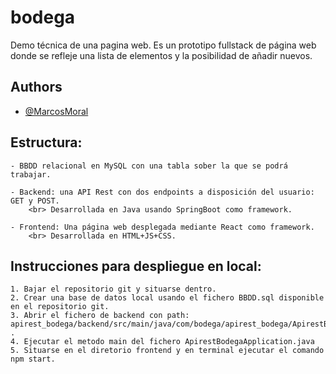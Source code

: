 # bodega
Demo técnica de una pagina web.
Es un prototipo fullstack de página web donde se refleje una lista de elementos y la posibilidad de añadir nuevos.

## Authors

- [@MarcosMoral](marcos.morales04@alumnos.upm.es)


## Estructura:
    - BBDD relacional en MySQL con una tabla sober la que se podrá trabajar.

    - Backend: una API Rest con dos endpoints a disposición del usuario: GET y POST.
        <br> Desarrollada en Java usando SpringBoot como framework.

    - Frontend: Una página web desplegada mediante React como framework.
        <br> Desarrollada en HTML+JS+CSS.

## Instrucciones para despliegue en local:
    1. Bajar el repositorio git y situarse dentro.
    2. Crear una base de datos local usando el fichero BBDD.sql disponible en el repositorio git.
    3. Abrir el fichero de backend con path: apirest_bodega/backend/src/main/java/com/bodega/apirest_bodega/ApirestBodegaApplication.java .
    4. Ejecutar el metodo main del fichero ApirestBodegaApplication.java
    5. Situarse en el diretorio frontend y en terminal ejecutar el comando npm start.
<br>
<br>